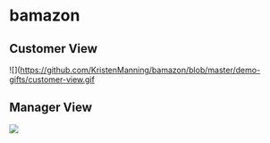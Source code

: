 # bamazon

## Customer View
![](https://github.com/KristenManning/bamazon/blob/master/demo-gifts/customer-view.gif

## Manager View
![](https://github.com/KristenManning/bamazon/blob/master/demo-gifts/manager-view.gif)